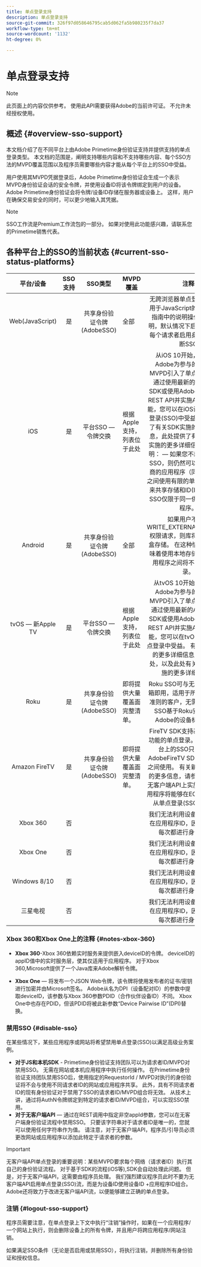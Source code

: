 ```yaml
---
title: 单点登录支持
description: 单点登录支持
source-git-commit: 326f97d058646795cab5d062fa5b980235f7da37
workflow-type: tm+mt
source-wordcount: '1132'
ht-degree: 0%

---
```



# 单点登录支持

>[!NOTE]
>
>此页面上的内容仅供参考。 使用此API需要获得Adobe的当前许可证。 不允许未经授权使用。

## 概述 {#overview-sso-support}

本文档介绍了在不同平台上由Adobe Primetime身份验证支持并提供支持的单点登录类型。 本文档的范围是，阐明支持哪些内容和不支持哪些内容、每个SSO方法的MVPD覆盖范围以及程序员需要哪些内容才能从每个平台上的SSO中受益。

用户使用其MVPD凭据登录后，Adobe Primetime身份验证会生成一个表示MVPD身份验证会话的安全令牌，并使用设备ID将该令牌绑定到用户的设备。 Adobe Primetime身份验证会将令牌/设备ID存储在服务器或设备上。 这样，用户在确保交易安全的同时，可以更少地输入其凭据。

>[!NOTE]
>
>SSO工作流是Premium工作流包的一部分。 如果对使用此功能感兴趣，请联系您的Primetime销售代表。

## 各种平台上的SSO的当前状态 {#current-sso-status-platforms}

| 平台/设备 | SSO支持 | SSO类型 | MVPD覆盖 | 注释 |
|:-------------------:|:-----------:|:---------------------------------------:|-----------------------------------------------------|:--------------------------------------------------------------------------------------------------------------------------------------------------------------------------------------------------------------------------------------------------------------------------------------------------------------------------------------------------------------------------------------------------------------------------------------------------------------------------------------------------------------------------------------------------------------------------------------------------:|
| Web(JavaScript) | 是 | 共享身份验证令牌(AdobeSSO) | 全部 | 无跨浏览器单点登录请按照适用于JavaScript的程序员集成指南中的说明操作。 按照说明，默认情况下启用SSO。  为每个请求者启用身份验证会中断SSO |
| iOS | 是 | 平台SSO — 令牌交换 | 根据Apple支持，列表位于此处 | 从iOS 10开始，Apple和Adobe为参与的程序员和MVPD引入了单点登录功能。 通过使用最新的AdobeiOS SDK或使用Adobe的无客户端REST API并实施Apple SSO功能，您可以在iOS设备上从单点登录(SSO)中受益。 此处提供了有关SDK实施的更多详细信息，此处提供了有关无客户端实施的更多详细信息。 附加说明： — 如果您不想使用Apple SSO，则仍然可以在同一供应商的应用程序（同一捆绑ID）之间使用有限的单点登录(SSO)来共享存储和ID(IDFV)，因此SSO仅限于同一供应商的应用程序。 |
| Android | 是 | 共享身份验证令牌(AdobeSSO) | 全部 | 如果用户不接受WRITE_EXTERNAL_STORAGE权限请求，则库将使用本地沙盒存储。 在这种情况下，这意味着使用本地存储时，不同应用程序之间将不存在单点登录。 |
| tvOS — 新Apple TV | 是 | 平台SSO — 令牌交换 | 根据Apple支持，列表位于此处 | 从tvOS 10开始，Apple和Adobe为参与的程序员和MVPD引入了单点登录功能。 通过使用最新的AdobetvOS SDK或使用Adobe的无客户端REST API并实施Apple SSO功能，您可以在tvOS设备上从单点登录中受益。 有关tvOS SDK的更多详细信息：此处和此处，以及此处有关无客户端实施的更多详细信息。 |
| Roku | 是 | 共享身份验证令牌(AdobeSSO) | 即将提供大量覆盖面完整清单。 | Roku SSO可与无客户端API开箱即用，适用于所有遵守Roku准则的客户，无需特殊实施。 SSO基于Roku安全发送到Adobe的设备标识信息。 |
| Amazon FireTV | 是 | 共享身份验证令牌(AdobeSSO) | 即将提供大量覆盖面完整清单。 | FireTV SDK支持基于Android功能的单点登录。 目前，此平台上的SSO只能在使用AdobeFireTV SDK的应用程序之间使用。 有关新FireTV SDK的更多信息，请参阅此处。 在无客户端API上实施的FireTV应用程序将能够在EOY 2018之前从单点登录(SSO)中受益。 |
| Xbox 360 | 否 |  |  | 我们无法利用设备ID。 由于存在应用程序ID，因此用户不必每次都进行身份验证。 |
| Xbox One | 否 |  |  | 我们无法利用设备ID。 由于存在应用程序ID，因此用户不必每次都进行身份验证。 |
| Windows 8/10 | 否 |  |  | 我们无法利用设备ID。 由于存在应用程序ID，因此用户不必每次都进行身份验证。 |
| 三星电视 | 否 |  |  | 我们无法利用设备ID。 由于存在应用程序ID，因此用户不必每次都进行身份验证。 |

### Xbox 360和Xbox One上的注释 {#notes-xbox-360}

* **Xbox 360**-Xbox 360依赖实时服务来提供嵌入deviceID的令牌。 deviceID的appID值中的实时服务层，使其仅适用于应用程序。 对于Xbox 360,Microsoft提供了一个Java库来Adobe解析令牌。

* **Xbox One** — 将发布一个JSON Web令牌，该令牌将使用发布者的证书/密钥进行加密并由Microsoft签名。 Adobe从名为DPI（设备配对ID）的参数中提取deviceID，该参数与Xbox 360参数PDID（合作伙伴设备ID）不同。 Xbox One中也存在PDID，但该PDID将被此新参数“Device Pairwise ID”(DPI)替换。


### 禁用SSO {#disable-sso}

在某些情况下，某些应用程序或网站将希望禁用单点登录(SSO)以满足高级业务案例。

* **对于JS和本机SDK** - Primetime身份验证支持团队可以为请求者ID/MVPD对禁用SSO。 无需在网站或本机应用程序中执行任何操作。  在Primetime身份验证支持团队禁用SSO后，使用指定的RequestorId / MVPD对执行的身份验证将不会与使用不同请求者ID的网站或应用程序共享。 此外，具有不同请求者ID的现有身份验证对于禁用了SSO的请求者ID/MVPD组合将无效。 从技术上讲，通过将AuthN令牌绑定到特定的请求者ID/MVPD组合，可以实现SSO禁用。
* **对于无客户端API**  — 通过在REST调用中指定非空appId参数，您可以在无客户端身份验证流程中禁用SSO。 只要该字符串对于请求者ID是唯一的，您就可以使用任何字符串作为值。 请注意，对于无客户端API，程序员/引导员必须更改网站或应用程序以添加此特定于请求者的参数。

>[!IMPORTANT]
>
>无客户端API单点登录的重要说明：某些MVPD要求每个网络（请求者ID）执行其自己的身份验证流程。 对于基于SDK的流程(iOS等),SDK会自动处理此问题。 但是，对于无客户端API，这需要由程序员处理。 我们强烈建议程序员此时不要为无客户端API启用单点登录(SSO)流，而是为设备ID使用设备ID +应用程序ID组合。 Adobe还将致力于改进无客户端API流，以便能够建立正确的单点登录。

### 注销 {#logout-sso-support}

程序员需要注意，在单点登录上下文中执行“注销”操作时，如果在一个应用程序/一个网站上执行，则会删除设备上的所有令牌，并且用户将跨应用程序/网站注销。

如果满足SSO条件（无论是否启用或禁用SSO），将执行注销，并删除所有身份验证和授权信息。
